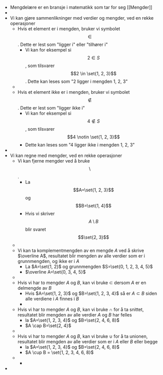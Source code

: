 - Mengdelære er en bransje i matematikk som tar for seg [[Mengder]]
-
- Vi kan gjøre sammenlikninger med verdier og mengder, ved en rekke operasjoner
	- Hvis et element er i mengden, bruker vi symbolet $$\in$$.
	  Dette er lest som "ligger i" eller "tilhører i"
		- Vi kan for eksempel si $$2\in S$$, som tilsvarer $$2 \in \set{1, 2, 3}$$.
		  Dette kan leses som "2 ligger i mengden 1, 2, 3"
	-
	- Hvis et element ikke er i mengden, bruker vi symbolet $$\notin$$.
	  Dette er lest som "ligger ikke i"
		- Vi kan for eksempel si $$4\notin S$$, som tilsvarer $$4 \notin \set{1, 2, 3}$$
		- Dette kan leses som "4 ligger ikke i mengden 1, 2, 3"
-
- Vi kan regne med mengder, ved en rekke operasjoner
	- Vi kan fjerne mengder ved å bruke $$\setminus$$.
		- La $$A=\set{1, 2, 3}$$ og $$B=\set{1, 4}$$
		- Hvis vi skriver $$A\setminus B$$ blir svaret $$\set{2, 3}$$
	-
	- Vi kan ta komplementmengden av en mengde $A$ ved å skrive $\overline A$, resultatet blir mengden av alle verdier som er i grunnmengden, og ikke er i $A$
		- La $A=\set{1, 2}$ og grunnmengden $S=\set{0, 1, 2, 3, 4, 5}$
		- $\overline A=\set{0, 3, 4, 5}$
	-
	- Hvis vi har to mengder $A$ og $B$, kan vi bruke $\subset$ dersom $A$ er en delmengde av $B$
		- Hvis $A=\set{1, 2, 3}$ og $B=\set{1, 2, 3, 4}$ så er $A\subset B$ siden alle verdiene i $A$ finnes i $B$
		-
	- Hvis vi har to mengder $A$ og $B$, kan vi bruke $\cap$ for å ta snittet, resultatet blir mengden av alle verdier $A$ og $B$ har felles
		- la $A=\set{1, 2, 3, 4}$ og $B=\set{2, 4, 6, 8}$
		- $A \cap B=\set{2, 4}$
	-
	- Hvis vi har to mengder $A$ og $B$, kan vi bruke $\cup$ for å ta unionen, resultatet blir mengden av alle verdier som er i $A$ eller $B$ eller begge
		- la $A=\set{1, 2, 3, 4}$ og $B=\set{2, 4, 6, 8}$
		- $A \cup B = \set{1, 2, 3, 4, 6, 8}$
	-
		-
-